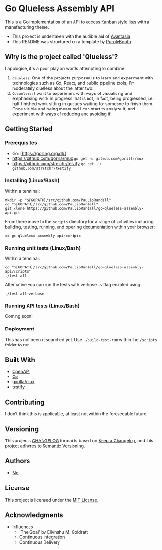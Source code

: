 # Go Qlueless Assembly API

This is a Go implementation of an API to access Kanban style lists with a manufacturing theme. 

- This project is undertaken with the audible aid of [Avantasia](https://www.avantasia.net)
- This README was structured on a template by [PurpleBooth](https://gist.github.com/PurpleBooth/109311bb0361f32d87a2)

## Why is the project called 'Qlueless'?

I apologise, it's a poor play on words attempting to combine:

1. `Clueless`: One of the projects purposes is to learn and experiment with technologies such as Go, React, and public pipeline tools; I'm moderately clueless about the latter two.
2. `Queueless`: I want to experiment with ways of visualising and emphasising work in progress that is not, in fact, being progressed, i.e. half finished work sitting in queues waiting for someone to finish them. Once visible and being measured I can start to analyze it, and experiment with ways of reducing and avoiding it!

## Getting Started

### Prerequisites

- Go: [https://golang.org/dl/]
- https://github.com/gorilla/mux `go get -u github.com/gorilla/mux`
- https://github.com/stretchr/testify `go get -u github.com/stretchr/testify`

### Installing (Linux/Bash)

Within a terminal:

```
mkdir -p "${GOPATH}/src/github.com/PaulioRandall"
cd "${GOPATH}/src/github.com/PaulioRandall"
git clone https://github.com/PaulioRandall/go-qlueless-assembly-api.git
```

From there move to the `scripts` directory for a range of activities including building, testing, running, and opening documentation within your browser:

```
cd go-qlueless-assembly-api/scripts
```

### Running unit tests (Linux/Bash)

Within a terminal:

```
cd "${GOPATH}/src/github.com/PaulioRandall/go-qlueless-assembly-api/scripts"
./test-all
```

Alternative you can run the tests with verbose `-v` flag enabled using:

```
./test-all-verbose
```

### Running API tests (Linux/Bash)

Coming soon!

### Deployment

This has not been researched yet. Use `./build-test-run` within the `/scripts` folder to run.

## Built With

- [OpenAPI](https://swagger.io/docs/specification/about/)
- [Go](https://golang.org)
- [gorilla/mux](https://github.com/gorilla/mux)
- [testify](https://github.com/stretchr/testify)

## Contributing

I don't think this is applicable, at least not within the foreseeable future.

## Versioning

This projects [CHANGELOG](https://github.com/PaulioRandall/go-qlueless-assembly-api/blob/master/api/CHANGELOG.md) format is based on [Keep a Changelog](https://keepachangelog.com/en/1.0.0/), and this project adheres to [Semantic Versioning](https://semver.org/spec/v2.0.0.html).

## Authors

- [Me](https://github.com/PaulioRandall)

## License

This project is licensed under the [MIT License](https://github.com/PaulioRandall/go-qlueless-assembly-api/blob/master/LICENSE).

## Acknowledgments

- Influences
  - 'The Goal' by Eliyhahu M. Goldratt
  - Continuous Integration
  - Continuous Delivery